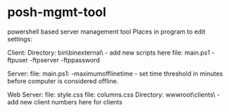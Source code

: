 # posh-mgmt-tool
powershell based server management tool
Places in program to edit settings: 

Client: 
Directory: bin\binexternal\ - add new scripts here
file: main.ps1
-ftpuser 
-ftpserver
-ftppassword

Server: 
file: main.ps1: 
-maximumofflinetime - set time threshold in minutes before computer is considered offline.

Web Server: 
file: style.css
file: columns.css
Directory: wwwroot\clients\ - add new client numbers here for clients
